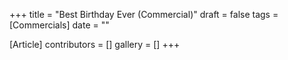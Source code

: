 +++
title = "Best Birthday Ever (Commercial)"
draft = false
tags = [Commercials]
date = ""

[Article]
contributors = []
gallery = []
+++